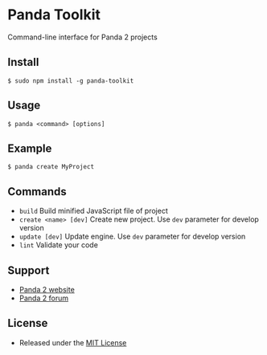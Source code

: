 # Panda Toolkit

Command-line interface for Panda 2 projects

## Install

    $ sudo npm install -g panda-toolkit

## Usage
    
    $ panda <command> [options]

## Example
    
    $ panda create MyProject

## Commands

- `build` Build minified JavaScript file of project
- `create <name> [dev]` Create new project. Use `dev` parameter for develop version
- `update [dev]` Update engine. Use `dev` parameter for develop version
- `lint` Validate your code

## Support

- [Panda 2 website](https://www.panda2.io)
- [Panda 2 forum](http://www.html5gamedevs.com/forum/19-pandajs/)

## License

- Released under the [MIT License](http://opensource.org/licenses/MIT)
